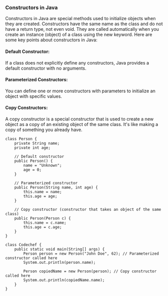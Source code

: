 ### Constructors in Java
Constructors in Java are special methods used to initialize objects when they are created. Constructors have the same name as the class and do not have a return type, not even void. They are called automatically when you create an instance (object) of a class using the new keyword. Here are some key points about constructors in Java:

#### Default Constructor: 
If a class does not explicitly define any constructors, Java provides a default constructor with no arguments.

#### Parameterized Constructors: 
You can define one or more constructors with parameters to initialize an object with specific values.

#### Copy Constructors:
A copy constructor is a special constructor that is used to create a new object as a copy of an existing object of the same class. It's like making a copy of something you already have.

```
class Person {
    private String name;
    private int age;

    // Default constructor
    public Person() {
        name = "Unknown";
        age = 0;
    }

    // Parameterized constructor
    public Person(String name, int age) {
        this.name = name;
        this.age = age;
    }

    // Copy constructor (constructor that takes an object of the same class)
    public Person(Person c) {
        this.name = c.name;
        this.age = c.age;
    }
}

class Codechef {
    public static void main(String[] args) {
        Person person = new Person("John Doe", 62); // Parameterized constructor called here
        System.out.println(person.name);

        Person copiedName = new Person(person); // Copy constructor called here
        System.out.println(copiedName.name);
    }
}

```